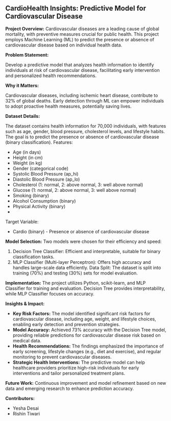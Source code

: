 ## CardioHealth Insights: Predictive Model for Cardiovascular Disease


**Project Overview:**
Cardiovascular diseases are a leading cause of global mortality, with preventive
measures crucial for public health. This project employs Machine Learning (ML)
to predict the presence or absence of cardiovascular disease based on individual
health data.

**Problem Statement:**

Develop a predictive model that analyzes health information to identify individuals
at risk of cardiovascular disease, facilitating early intervention and personalized
health recommendations.

**Why it Matters:**

Cardiovascular diseases, including ischemic heart disease, contribute to 32% of
global deaths. Early detection through ML can empower individuals to adopt
proactive health measures, potentially saving lives.

**Dataset Details:**

The dataset contains health information for 70,000 individuals, with features such
as age, gender, blood pressure, cholesterol levels, and lifestyle habits. The goal is
to predict the presence or absence of cardiovascular disease (binary classification).
Features:
- Age (in days)
- Height (in cm)
- Weight (in kg)
- Gender (categorical code)
- Systolic Blood Pressure (ap_hi)
- Diastolic Blood Pressure (ap_lo)
- Cholesterol (1: normal, 2: above normal, 3: well above normal)
- Glucose (1: normal, 2: above normal, 3: well above normal)
- Smoking (binary)
- Alcohol Consumption (binary)
- Physical Activity (binary)
- 
Target Variable:
- Cardio (binary) - Presence or absence of cardiovascular disease
  
**Model Selection:**
Two models were chosen for their efficiency and speed:
1. Decision Tree Classifier: Efficient and interpretable, suitable for binary
classification tasks.
2. MLP Classifier (Multi-layer Perceptron): Offers high accuracy and handles
large-scale data efficiently.
Data Split:
The dataset is split into training (70%) and testing (30%) sets for model evaluation.

**Implementation:**
The project utilizes Python, scikit-learn, and MLP Classifier for training and
evaluation. Decision Tree provides interpretability, while MLP Classifier focuses
on accuracy.

**Insights & Impact:**
- **Key Risk Factors:** The model identified significant risk factors for cardiovascular disease, including age, weight, and lifestyle choices, enabling early detection and 
    prevention strategies.
- **Model Accuracy:** Achieved 73% accuracy with the Decision Tree model, providing reliable predictions for cardiovascular disease risk based on medical data.
- **Health Recommendations:** The findings emphasized the importance of early screening, lifestyle changes (e.g., diet and exercise), and regular monitoring to prevent 
    cardiovascular diseases.
- **Strategic Health Interventions:** The predictive model can help healthcare providers prioritize high-risk individuals for early interventions and tailor personalized 
  treatment plans.
  
**Future Work:**
Continuous improvement and model refinement based on new data and emerging
research to enhance prediction accuracy.

**Contributors:**
- Yesha Desai
- Rishin Tiwari

